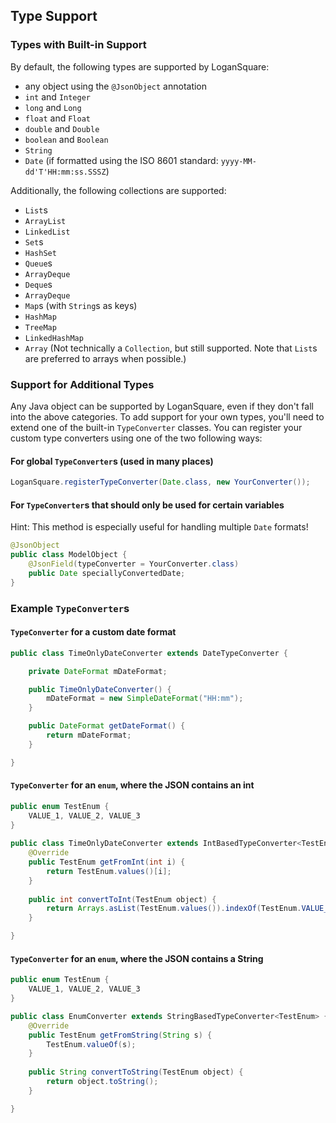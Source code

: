 ## Type Support

### Types with Built-in Support

By default, the following types are supported by LoganSquare:

* any object using the `@JsonObject` annotation
* `int` and `Integer`
* `long` and `Long`
* `float` and `Float`
* `double` and `Double`
* `boolean` and `Boolean`
* `String`
* `Date` (if formatted using the ISO 8601 standard: `yyyy-MM-dd'T'HH:mm:ss.SSSZ`)

Additionally, the following collections are supported:

* `List`s
 * `ArrayList`
 * `LinkedList`
* `Set`s
 * `HashSet` 
* `Queue`s
 * `ArrayDeque`
* `Deque`s
 * `ArrayDeque`
* `Map`s (with `String`s as keys)
 * `HashMap`
 * `TreeMap`
 * `LinkedHashMap` 
* `Array` (Not technically a `Collection`, but still supported. Note that `List`s are preferred to arrays when possible.)

### Support for Additional Types

Any Java object can be supported by LoganSquare, even if they don't fall into the above categories. To add support for your own types, you'll need to extend one of the built-in `TypeConverter` classes. You can register your custom type converters using one of the two following ways:

#### For global `TypeConverter`s (used in many places)

```java
LoganSquare.registerTypeConverter(Date.class, new YourConverter());
```

#### For `TypeConverter`s that should only be used for certain variables

Hint: This method is especially useful for handling multiple `Date` formats!

```java
@JsonObject
public class ModelObject {
    @JsonField(typeConverter = YourConverter.class)
    public Date speciallyConvertedDate;
}
```

### Example `TypeConverter`s

#### `TypeConverter` for a custom date format

```java
public class TimeOnlyDateConverter extends DateTypeConverter {

    private DateFormat mDateFormat;

    public TimeOnlyDateConverter() {
        mDateFormat = new SimpleDateFormat("HH:mm");
    }

    public DateFormat getDateFormat() {
        return mDateFormat;
    }

}
```

#### `TypeConverter` for an `enum`, where the JSON contains an int

```java
public enum TestEnum {
    VALUE_1, VALUE_2, VALUE_3
}
    
public class TimeOnlyDateConverter extends IntBasedTypeConverter<TestEnum> {
    @Override
    public TestEnum getFromInt(int i) {
        return TestEnum.values()[i];
    }
    
    public int convertToInt(TestEnum object) {
        return Arrays.asList(TestEnum.values()).indexOf(TestEnum.VALUE_1);
    }

}
```

#### `TypeConverter` for an `enum`, where the JSON contains a String

```java
public enum TestEnum {
    VALUE_1, VALUE_2, VALUE_3
}

public class EnumConverter extends StringBasedTypeConverter<TestEnum> {
    @Override
    public TestEnum getFromString(String s) {
        TestEnum.valueOf(s);
    }
    
    public String convertToString(TestEnum object) {
        return object.toString();
    }

}
```
